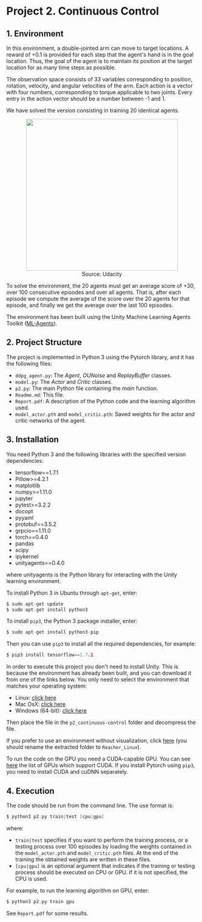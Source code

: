 # Project 2. Continuous Control

## 1. Environment

In this environment, a double-jointed arm can move to target locations. A reward of +0.1 is provided for each step that the agent's hand is in the goal location. Thus, the goal of the agent is to maintain its position at the target location for as many time steps as possible.

The observation space consists of 33 variables corresponding to position, rotation, velocity, and angular velocities of the arm. Each action is a vector with four numbers, corresponding to torque applicable to two joints. Every entry in the action vector should be a number between -1 and 1.

We have solved the version consisting in training 20 identical agents.

<p align="center">
<img src="https://video.udacity-data.com/topher/2018/June/5b1ea778_reacher/reacher.gif" width=400><br>
Source: Udacity
</p>

To solve the environment, the 20 agents must get an average score of +30, over 100 consecutive episodes and over all agents. That is, after each episode we compute the average of the score over the 20 agents for that episode, and finally we get the average over the last 100 episodes.

The environment has been built using the Unity Machine Learning Agents Toolkit ([ML-Agents](https://github.com/Unity-Technologies/ml-agents)).

## 2. Project Structure

The project is implemented in Python 3 using the Pytorch library, and it has the following files:

* `ddpg_agent.py`: The *Agent*, *OUNoise* and *ReplayBuffer* classes.
* `model.py`: The *Actor* and *Critic* classes.
* `p2.py`: The main Python file containing the *main* function.
* `Readme.md`: This file.
* `Report.pdf`: A description of the Python code and the learning algorithm used.
* `model_actor.pth` and `model_critic.pth`: Saved weights for the  actor and critic networks of the agent.

## 3. Installation

You need Python 3 and the following libraries with the specified version dependencies:

* tensorflow==1.7.1
* Pillow>=4.2.1
* matplotlib
* numpy>=1.11.0
* jupyter
* pytest>=3.2.2
* docopt
* pyyaml
* protobuf==3.5.2
* grpcio==1.11.0
* torch==0.4.0
* pandas
* scipy
* ipykernel
* unityagents==0.4.0

where unityagents is the Python library for interacting with the Unity learning environment.

To install Python 3 in Ubuntu through `apt-get`, enter:

~~~c
$ sudo apt-get update
$ sudo apt-get install python3
~~~

To install `pip3`, the Python 3 package installer, enter:

~~~c
$ sudo apt-get install python3-pip
~~~

Then you can use `pip3` to install all the required dependencies, for example:

~~~c
$ pip3 install tensorflow==1.7.1
~~~

In order to execute this project you don't need to install Unity. This is because the environment has already been built, and you can download it from one of the links below. You only need to select the environment that matches your operating system:


* Linux: [click here](https://s3-us-west-1.amazonaws.com/udacity-drlnd/P2/Reacher/Reacher_Linux.zip)
* Mac OsX: [click here](https://s3-us-west-1.amazonaws.com/udacity-drlnd/P2/Reacher/Reacher.app.zip)
* Windows (64-bit): [click here](https://s3-us-west-1.amazonaws.com/udacity-drlnd/P2/Reacher/Reacher_Windows_x86_64.zip)

Then place the file in the `p2_continuous-control` folder and decompress the file.

If you prefer to use an environment without visualization, click [here](https://s3-us-west-1.amazonaws.com/udacity-drlnd/P2/Reacher/Reacher_Linux_NoVis.zip) (you should rename the extracted folder to `Reacher_Linux`).

To run the code on the GPU you need a CUDA-capable GPU. You can see [here](https://developer.nvidia.com/cuda-gpus) the list of GPUs which support CUDA. If you install Pytorch using `pip3`, you need to install CUDA and cuDNN separately.

## 4. Execution

The code should be run from the command line. The use format is:

~~~c
$ python3 p2.py train|test [cpu|gpu]
~~~

where:

* `train|test` specifies if you want to perform the training process, or a testing process over 100 episodes by loading the weights contained in the `model_actor.pth` and `model_critic.pth` files. At the end of the training the obtained weights are written in these files.
* `[cpu|gpu]` is an optional argument that indicates if the training or testing process should be executed on CPU or GPU. If it is not specified, the CPU is used.

For example, to run the learning algorithm on GPU, enter:

~~~c
$ python3 p2.py train gpu
~~~

See  `Report.pdf` for some results.
